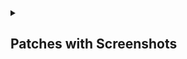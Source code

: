 <details><summary>

## Patches with Screenshots
</summary>

<details><summary>

#### Reddit
</summary>

<details>
<summary>
disable-screenshot-popup

> Disables the popup that shows up when taking a screenshot.
</summary>
<img src="assets/reddit/disable-screenshot-popup/1.png" width="300"> 
</details>

<details>
<summary>
hide-ads

>Removes ads from Reddit.
</summary>
<img src="assets/reddit/hide-ads/1.png" width="300"> 
</details>

<details>
<summary>
hide-create-button

>Hide create button at navigation bar.
</summary>
<img src="assets/reddit/hide-create-button/1.png" width="400"> 
</details>

<details>
<summary>
hide-discover-button

>Hides the discover button from the navigation bar.
</summary>
<img src="assets/reddit/hide-discover-button/1.png" width="400"> 
</details>

<details>
<summary>
open-links-directly

>Skips over redirection URLs to external links.
</summary>
<img src="assets/reddit/open-links-directly/1.gif" width="200" height="440"> &nbsp;&nbsp;&nbsp;&nbsp; <img src="assets/reddit/open-links-directly/2.gif" width="200" height="440">

Enabled &nbsp; &nbsp;  &nbsp; &nbsp;  &nbsp; &nbsp;  &nbsp; &nbsp;  &nbsp; &nbsp;  &nbsp; &nbsp;  &nbsp; &nbsp;  &nbsp; &nbsp;  &nbsp; &nbsp;  &nbsp; &nbsp;  &nbsp; &nbsp;  &nbsp;&nbsp;Disabled
</details>





